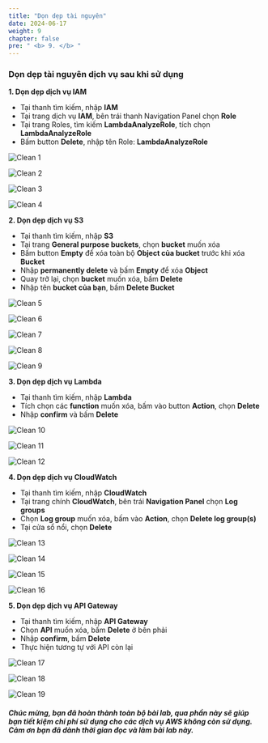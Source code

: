 ```yaml
---
title: "Dọn dẹp tài nguyên"
date: 2024-06-17
weight: 9
chapter: false
pre: " <b> 9. </b> "
---
```


### Dọn dẹp tài nguyên dịch vụ sau khi sử dụng

**1. Dọn dẹp dịch vụ IAM**
- Tại thanh tìm kiếm, nhập **IAM**
- Tại trang dịch vụ **IAM**, bên trái thanh Navigation Panel chọn **Role**
- Tại trang Roles, tìm kiếm **LambdaAnalyzeRole**, tích chọn **LambdaAnalyzeRole**
- Bấm button **Delete**, nhập tên Role: **LambdaAnalyzeRole**

![Clean 1](/images/9.CleanUp/clean_1.png)

![Clean 2](/images/9.CleanUp/clean_2.png)

![Clean 3](/images/9.CleanUp/clean_3.png)

![Clean 4](/images/9.CleanUp/clean_4.png)

**2. Dọn dẹp dịch vụ S3**
- Tại thanh tìm kiếm, nhập **S3**
- Tại trang **General purpose buckets**, chọn **bucket** muốn xóa
- Bấm button **Empty** để xóa toàn bộ **Object của bucket** trước khi xóa **Bucket**
- Nhập **permanently delete** và bấm **Empty** để xóa **Object**
- Quay trở lại, chọn **bucket** muốn xóa, bấm **Delete**
- Nhập tên **bucket của bạn**, bấm **Delete Bucket**

![Clean 5](/images/9.CleanUp/clean_5.png)

![Clean 6](/images/9.CleanUp/clean_6.png)

![Clean 7](/images/9.CleanUp/clean_7.png)

![Clean 8](/images/9.CleanUp/clean_8.png)

![Clean 9](/images/9.CleanUp/clean_9.png)

**3. Dọn dẹp dịch vụ Lambda**
- Tại thanh tìm kiếm, nhập **Lambda**
- Tích chọn các **function** muốn xóa, bấm vào button **Action**, chọn **Delete**
- Nhập **confirm** và bấm **Delete**

![Clean 10](/images/9.CleanUp/clean_10.png)

![Clean 11](/images/9.CleanUp/clean_11.png)

![Clean 12](/images/9.CleanUp/clean_12.png)

**4. Dọn dẹp dịch vụ CloudWatch**
- Tại thanh tìm kiếm, nhập **CloudWatch**
- Tại trang chính **CloudWatch**, bên trái **Navigation Panel** chọn **Log groups**
- Chọn **Log group** muốn xóa, bấm vào **Action**, chọn **Delete log group(s)**
- Tại cửa sổ nổi, chọn **Delete**

![Clean 13](/images/9.CleanUp/clean_13.png)

![Clean 14](/images/9.CleanUp/clean_14.png)

![Clean 15](/images/9.CleanUp/clean_15.png)

![Clean 16](/images/9.CleanUp/clean_16.png)

**5. Dọn dẹp dịch vụ API Gateway**
- Tại thanh tìm kiếm, nhập **API Gateway**
- Chọn **API** muốn xóa, bấm **Delete** ở bên phải
- Nhập **confirm**, bấm **Delete**
- Thực hiện tương tự với API còn lại

![Clean 17](/images/9.CleanUp/clean_17.png)

![Clean 18](/images/9.CleanUp/clean_18.png)

![Clean 19](/images/9.CleanUp/clean_19.png)

##### Chúc mừng, bạn đã hoàn thành toàn bộ bài lab, qua phần này sẽ giúp bạn tiết kiệm chi phí sử dụng cho các dịch vụ AWS không còn sử dụng. Cảm ơn bạn đã dành thời gian đọc và làm bài lab này.

